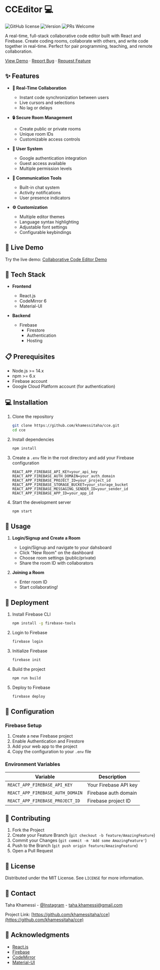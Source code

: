 
 # CCEditor 💻 

![GitHub license](https://img.shields.io/badge/license-MIT-blue.svg)
![Version](https://img.shields.io/badge/version-1.0.0-brightgreen)
![PRs Welcome](https://img.shields.io/badge/PRs-welcome-brightgreen.svg)

A real-time, full-stack collaborative code editor built with React and Firebase. Create coding rooms, collaborate with others, and write code together in real-time. Perfect for pair programming, teaching, and remote collaboration.

[View Demo](https://cceditor-e1b05.web.app/) · [Report Bug](https://github.com/khamessitaha/cce/issues) · [Request Feature](https://github.com/khamessitaha/cce/issues)

## ✨ Features

- **🔄 Real-Time Collaboration**
  - Instant code synchronization between users
  - Live cursors and selections
  - No lag or delays

- **🔒 Secure Room Management**
  - Create public or private rooms
  - Unique room IDs
  - Customizable access controls

- **👥 User System**
  - Google authentication integration
  - Guest access available
  - Multiple permission levels

- **💬 Communication Tools**
  - Built-in chat system
  - Activity notifications
  - User presence indicators

- **⚙️ Customization**
  - Multiple editor themes
  - Language syntax highlighting
  - Adjustable font settings
  - Configurable keybindings

## 🚀 Live Demo

Try the live demo: [Collaborative Code Editor Demo](https://cceditor-e1b05.web.app)

## 🔧 Tech Stack

- **Frontend**
  - React.js
  - CodeMirror 6
  - Material-UI

- **Backend**
  - Firebase
    - Firestore
    - Authentication
    - Hosting

## 📋 Prerequisites

- Node.js >= 14.x
- npm >= 6.x
- Firebase account
- Google Cloud Platform account (for authentication)

## 💻 Installation

1. Clone the repository
   ```bash
   git clone https://github.com/khamessitaha/cce.git
   cd cce
   ```

2. Install dependencies
   ```bash
   npm install
   ```

3. Create a `.env` file in the root directory and add your Firebase configuration
   ```env
   REACT_APP_FIREBASE_API_KEY=your_api_key
   REACT_APP_FIREBASE_AUTH_DOMAIN=your_auth_domain
   REACT_APP_FIREBASE_PROJECT_ID=your_project_id
   REACT_APP_FIREBASE_STORAGE_BUCKET=your_storage_bucket
   REACT_APP_FIREBASE_MESSAGING_SENDER_ID=your_sender_id
   REACT_APP_FIREBASE_APP_ID=your_app_id
   ```

4. Start the development server
   ```bash
   npm start
   ```

## 🔑 Usage

1. **Login/Signup and Create a Room**
   - Login/Signup and navigate to your dahsboard
   - Click "New Room" on the dashboard
   - Choose room settings (public/private)
   - Share the room ID with collaborators

3. **Joining a Room**
   - Enter room ID 
   - Start collaborating!


## 🚀 Deployment

1. Install Firebase CLI
   ```bash
   npm install -g firebase-tools
   ```

2. Login to Firebase
   ```bash
   firebase login
   ```

3. Initialize Firebase
   ```bash
   firebase init
   ```

4. Build the project
   ```bash
   npm run build
   ```

5. Deploy to Firebase
   ```bash
   firebase deploy
   ```

## 📝 Configuration

### Firebase Setup

1. Create a new Firebase project
2. Enable Authentication and Firestore
3. Add your web app to the project
4. Copy the configuration to your `.env` file

### Environment Variables

| Variable | Description |
|----------|-------------|
| `REACT_APP_FIREBASE_API_KEY` | Your Firebase API key |
| `REACT_APP_FIREBASE_AUTH_DOMAIN` | Firebase auth domain |
| `REACT_APP_FIREBASE_PROJECT_ID` | Firebase project ID |

## 🤝 Contributing

1. Fork the Project
2. Create your Feature Branch (`git checkout -b feature/AmazingFeature`)
3. Commit your Changes (`git commit -m 'Add some AmazingFeature'`)
4. Push to the Branch (`git push origin feature/AmazingFeature`)
5. Open a Pull Request

## 📜 License

Distributed under the MIT License. See `LICENSE` for more information.

## 📧 Contact

Taha Khamessi - [@Instagram](https://www.instagram.com/quantumquasar24/) - taha.khamessi@gmail.com

Project Link: [https://github.com/khamessitaha/cce](https://github.com/khamessitaha/cce)

## 🙏 Acknowledgments

* [React.js](https://reactjs.org)
* [Firebase](https://firebase.google.com)
* [CodeMirror](https://codemirror.net)
* [Material-UI](https://mui.com)
